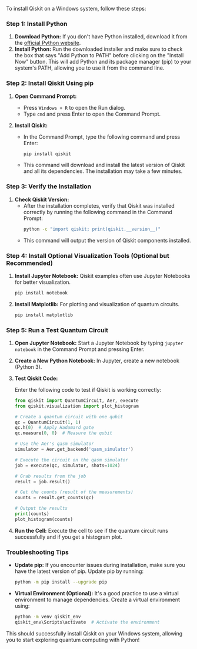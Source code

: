 To install Qiskit on a Windows system, follow these steps:

### **Step 1: Install Python**

1. **Download Python:** If you don't have Python installed, download it from the [official Python website](https://www.python.org/downloads/).
2. **Install Python:** Run the downloaded installer and make sure to check the box that says "Add Python to PATH" before clicking on the "Install Now" button. This will add Python and its package manager (pip) to your system's PATH, allowing you to use it from the command line.

### **Step 2: Install Qiskit Using pip**

1. **Open Command Prompt:**
   - Press `Windows + R` to open the Run dialog.
   - Type `cmd` and press Enter to open the Command Prompt.

2. **Install Qiskit:**
   - In the Command Prompt, type the following command and press Enter:
     ```bash
     pip install qiskit
     ```

   - This command will download and install the latest version of Qiskit and all its dependencies. The installation may take a few minutes.

### **Step 3: Verify the Installation**

1. **Check Qiskit Version:**
   - After the installation completes, verify that Qiskit was installed correctly by running the following command in the Command Prompt:
     ```bash
     python -c "import qiskit; print(qiskit.__version__)"
     ```
   - This command will output the version of Qiskit components installed.

### **Step 4: Install Optional Visualization Tools (Optional but Recommended)**

1. **Install Jupyter Notebook:** Qiskit examples often use Jupyter Notebooks for better visualization.
   ```bash
   pip install notebook
   ```
   
2. **Install Matplotlib:** For plotting and visualization of quantum circuits.
   ```bash
   pip install matplotlib
   ```

### **Step 5: Run a Test Quantum Circuit**

1. **Open Jupyter Notebook:** Start a Jupyter Notebook by typing `jupyter notebook` in the Command Prompt and pressing Enter.
2. **Create a New Python Notebook:** In Jupyter, create a new notebook (Python 3).
3. **Test Qiskit Code:**

   Enter the following code to test if Qiskit is working correctly:
   ```python
   from qiskit import QuantumCircuit, Aer, execute
   from qiskit.visualization import plot_histogram

   # Create a quantum circuit with one qubit
   qc = QuantumCircuit(1, 1)
   qc.h(0)  # Apply Hadamard gate
   qc.measure(0, 0)  # Measure the qubit

   # Use the Aer's qasm simulator
   simulator = Aer.get_backend('qasm_simulator')

   # Execute the circuit on the qasm simulator
   job = execute(qc, simulator, shots=1024)

   # Grab results from the job
   result = job.result()

   # Get the counts (result of the measurements)
   counts = result.get_counts(qc)

   # Output the results
   print(counts)
   plot_histogram(counts)
   ```

4. **Run the Cell:** Execute the cell to see if the quantum circuit runs successfully and if you get a histogram plot.

### **Troubleshooting Tips**

- **Update pip:** If you encounter issues during installation, make sure you have the latest version of pip. Update pip by running:
  ```bash
  python -m pip install --upgrade pip
  ```

- **Virtual Environment (Optional):** It's a good practice to use a virtual environment to manage dependencies. Create a virtual environment using:
  ```bash
  python -m venv qiskit_env
  qiskit_env\Scripts\activate  # Activate the environment
  ```

This should successfully install Qiskit on your Windows system, allowing you to start exploring quantum computing with Python!